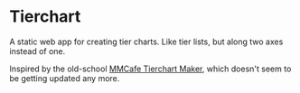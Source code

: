 # Tierchart

A static web app for creating tier charts. Like tier lists, but along two axes instead of one.

Inspired by the old-school [MMCafe Tierchart Maker](https://www.mmcafe.com/tiermaker), which doesn't seem to be getting updated any more. 
